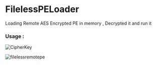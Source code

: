 # FilelessPELoader
Loading Remote AES Encrypted PE in memory , Decrypted it and run it 

### Usage :

![CipherKey](https://user-images.githubusercontent.com/123980007/217600259-d3b8d08a-5d80-4329-9e14-057226e2f3bc.png)


![filelessremotepe](https://user-images.githubusercontent.com/123980007/217600375-ed3f0f48-f9a5-4bf9-839c-8561c4679479.png)
